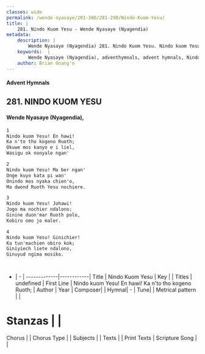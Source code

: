 ```yaml
---
classes: wide
permalink: /wende-nyasaye/201-300/281-290/Nindo-Kuom-Yesu/
title: |
    281. Nindo Kuom Yesu - Wende Nyasaye (Nyagendia)
metadata:
    description: |
        Wende Nyasaye (Nyagendia) 281. Nindo Kuom Yesu. Nindo kuom Yesu! En hawi! Ka n'to tho kogeno Ruoth; Okuwe mos kanyo e i liel, Wasigu ok nonyale ngan'  
    keywords:  |
        Wende Nyasaye (Nyagendia), adventhymnals, advent hymnals, Nindo Kuom Yesu, Nindo kuom Yesu! En hawi! Ka n'to tho kogeno Ruoth;. 
    author: Brian Onang'o
---
```


#### Advent Hymnals
## 281. NINDO KUOM YESU
####  Wende Nyasaye (Nyagendia),

```txt
1
Nindo kuom Yesu! En hawi!
Ka n'to tho kogeno Ruoth;
Okuwe mos kanyo e i liel,
Wasigu ok nonyale ngan'

2
Nindo kuom Yesu! Ma ber ngan'
Onge kuyo kata pi wan'
Onindo mos nyaka chien'o,
Ma dwond Ruoth Yesu nochiere.

3
Nindo kuom Yesu! Johawi!
Jogo ma nochier ndalono;
Ginine duon'mar Ruoth polo,
Kobiro omo jo maler.

4
Nindo kuom Yesu! Ginichier!
Ka tun'machien obiro kok;
Giniyiech liete ndalono,
Ginuyud ngima mosiko.




```

- |   -  |
-------------|------------|
Title | Nindo Kuom Yesu |
Key |  |
Titles | undefined |
First Line | Nindo kuom Yesu! En hawi! Ka n'to tho kogeno Ruoth; |
Author | 
Year | 
Composer| |
Hymnal|  - |
Tune|  |
Metrical pattern | |
# Stanzas |  |
Chorus |  |
Chorus Type |  |
Subjects | |
Texts |  |
Print Texts | 
Scripture Song |  |
    
